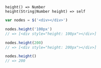     height() => Number
    height(String|Number height) => self

~~~js
var nodes = $('<div></div>')

nodes.height('100px')
// => [<div style="height: 100px"></div>]

nodes.height(200)
// => [<div style="height: 200px"></div>]

nodes.height()
// => 200
~~~